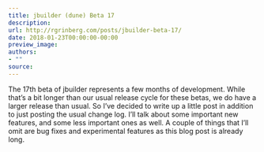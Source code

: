 ```yaml
---
title: jbuilder (dune) Beta 17
description:
url: http://rgrinberg.com/posts/jbuilder-beta-17/
date: 2018-01-23T00:00:00-00:00
preview_image:
authors:
- ""
source:
---
```


<p>The 17th beta of jbuilder represents a few months of development. While that&rsquo;s a
bit longer than our usual release cycle for these betas, we do have a larger
release than usual. So I&rsquo;ve decided to write up a little post in addition to
just posting the usual change log. I&rsquo;ll talk about some important new features,
and some less important ones as well. A couple of things that I&rsquo;ll omit are bug
fixes and experimental features as this blog post is already long.</p>


